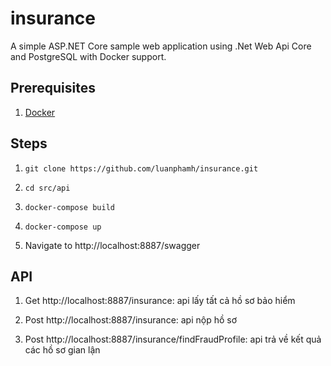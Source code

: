 # insurance
A simple ASP.NET Core sample web application using .Net Web Api Core and PostgreSQL with Docker support.

## Prerequisites
1. [Docker](https://www.docker.com/)

## Steps
1. `git clone https://github.com/luanphamh/insurance.git`

2. `cd src/api`

3. `docker-compose build`

4. `docker-compose up`

5.  Navigate to http://localhost:8887/swagger

## API
1.  Get  http://localhost:8887/insurance: api lấy tất cả hồ sơ bảo hiểm

1.  Post http://localhost:8887/insurance: api nộp hồ sơ

2.  Post http://localhost:8887/insurance/findFraudProfile: api trả về kết quả các hồ sơ gian lận 
